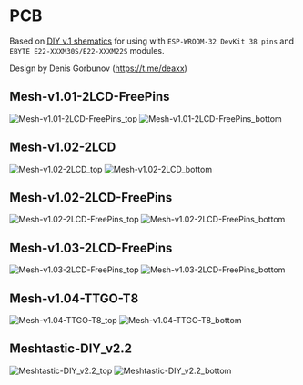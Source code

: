 # PCB

Based on [DIY v.1 shematics](https://github.com/NanoVHF/Meshtastic-DIY/tree/main/Schematics/E-Byte_E22) for using with `ESP-WROOM-32 DevKit 38 pins` and `EBYTE E22-XXXM30S/E22-XXXM22S` modules.


Design by Denis Gorbunov (https://t.me/deaxx)

## Mesh-v1.01-2LCD-FreePins
![Mesh-v1.01-2LCD-FreePins_top](images/Mesh-v1.01-2LCD-FreePins_top.jpg "Mesh-v1.01-2LCD-FreePins_top")
![Mesh-v1.01-2LCD-FreePins_bottom](images/Mesh-v1.01-2LCD-FreePins_bottom.jpg "Mesh-v1.01-2LCD-FreePins_bottom")


## Mesh-v1.02-2LCD
![Mesh-v1.02-2LCD_top](images/Mesh-v1.02-2LCD_top.jpg "Mesh-v1.02-2LCD_top")
![Mesh-v1.02-2LCD_bottom](images/Mesh-v1.02-2LCD_bottom.jpg "Mesh-v1.02-2LCD_bottom")


## Mesh-v1.02-2LCD-FreePins
![Mesh-v1.02-2LCD-FreePins_top](images/Mesh-v1.02-2LCD-FreePins_top.jpg "Mesh-v1.02-2LCD-FreePins_top")
![Mesh-v1.02-2LCD-FreePins_bottom](images/Mesh-v1.02-2LCD-FreePins_bottom.jpg "Mesh-v1.02-2LCD-FreePins_bottom")


## Mesh-v1.03-2LCD-FreePins
![Mesh-v1.03-2LCD-FreePins_top](images/Mesh-v1.03-2LCD-FreePins_top.jpg "Mesh-v1.03-2LCD-FreePins_top")
![Mesh-v1.03-2LCD-FreePins_bottom](images/Mesh-v1.03-2LCD-FreePins_bottom.jpg "Mesh-v1.03-2LCD-FreePins_bottom")


## Mesh-v1.04-TTGO-T8
![Mesh-v1.04-TTGO-T8_top](images/Mesh-v1.04-TTGO-T8_top.jpg "Mesh-v1.04-TTGO-T8_top")
![Mesh-v1.04-TTGO-T8_bottom](images/Mesh-v1.04-TTGO-T8_bottom.jpg "Mesh-v1.04-TTGO-T8_bottom")


## Meshtastic-DIY_v2.2
![Meshtastic-DIY_v2.2_top](images/Meshtastic-DIY_v2.2_top.jpg "Meshtastic-DIY_v2.2_top")
![Meshtastic-DIY_v2.2_bottom](images/Meshtastic-DIY_v2.2_bottom.jpg "Meshtastic-DIY_v2.2_bottom")